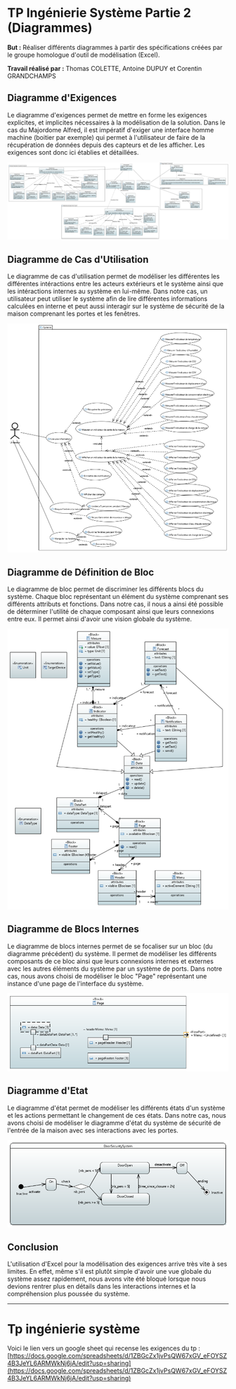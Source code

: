 # TP Ingénierie Système Partie 2 (Diagrammes)

**But :** Réaliser différents diagrammes à partir des spécifications créées par le groupe homologue d'outil de modélisation (Excel).

**Travail réalisé par :** Thomas COLETTE, Antoine DUPUY et Corentin GRANDCHAMPS

## Diagramme d'Exigences 

Le diagramme d'exigences permet de mettre en forme les exigences explicites, et implicites nécessaires à la modélisation de la solution. Dans le cas du Majordome Alfred, il est impératif d'exiger une interface homme machine (boitier par exemple) qui permet à l'utilisateur de faire de la récupération de données depuis des capteurs et de les afficher. Les exigences sont donc ici établies et détaillées.

![Requirement](https://github.com/DupuyAntoine/ingenierie_sys/blob/master/alfred-majordome/Requirement.PNG)

## Diagramme de Cas d'Utilisation

Le diagramme de cas d'utilisation permet de modéliser les différentes les différentes intéractions entre les acteurs extérieurs et le système ainsi que les intéractions internes au système en lui-même. Dans notre cas, un utilisateur peut utiliser le système afin de lire différentes informations calculées en interne et peut aussi interagir sur le système de sécurité de la maison comprenant les portes et les fenêtres.

![UseCase](https://github.com/DupuyAntoine/ingenierie_sys/blob/master/alfred-majordome/UseCase.PNG)

## Diagramme de Définition de Bloc

Le diagramme de bloc permet de discriminer les différents blocs du système. Chaque bloc représentant un élément du système comprenant ses différents attributs et fonctions. Dans notre cas, il nous a ainsi été possible de déterminer l'utilité de chaque composant ainsi que leurs connexions entre eux. Il permet ainsi d'avoir une vision globale du système.

![Block](https://github.com/DupuyAntoine/ingenierie_sys/blob/master/alfred-majordome/Block.png)

## Diagramme de Blocs Internes

Le diagramme de blocs internes permet de se focaliser sur un bloc (du diagramme précédent) du système. Il permet de modéliser les différents composants de ce bloc ainsi que leurs connexions internes et externes avec les autres éléments du système par un système de ports. Dans notre cas, nous avons choisi de modéliser le bloc "Page" représentant une instance d'une page de l'interface du système.

![InternalBlock](https://github.com/DupuyAntoine/ingenierie_sys/blob/block-diagram/alfred-majordome/InternalBlock.PNG)

## Diagramme d'Etat

Le diagramme d'état permet de modéliser les différents états d'un système et les actions permettant le changement de ces états. Dans notre cas, nous avons choisi de modéliser le diagramme d'état du système de sécurité de l'entrée de la maison avec ses interactions avec les portes.

![StateMachine](https://github.com/DupuyAntoine/ingenierie_sys/blob/block-diagram/alfred-majordome/StateMachine.PNG)

## Conclusion

L'utilisation d'Excel pour la modélisation des exigences arrive très vite à ses limites. En effet, même s'il est plutôt simple d'avoir une vue globale du système assez rapidement, nous avons vite été bloqué lorsque nous devions rentrer plus en détails dans les interactions internes et la compréhension plus poussée du système.


------------------------------------------------------------------------
# Tp ingénierie système

Voici le lien vers un google sheet qui recense les exigences du tp :
[https://docs.google.com/spreadsheets/d/1ZBGcZx1jvPsQW67xGV_eFOYSZ4B3JeYL6ARMWkNj6jA/edit?usp=sharing](https://docs.google.com/spreadsheets/d/1ZBGcZx1jvPsQW67xGV_eFOYSZ4B3JeYL6ARMWkNj6jA/edit?usp=sharing)
